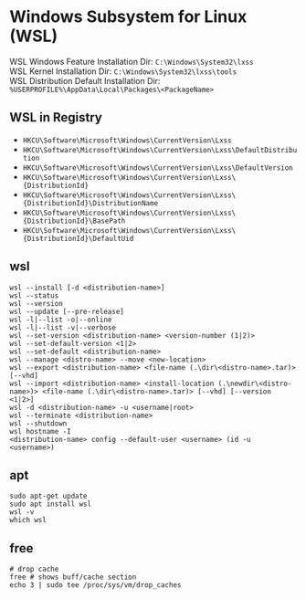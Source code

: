 # Windows Subsystem for Linux (WSL)

WSL Windows Feature Installation Dir: `C:\Windows\System32\lxss`<br />
WSL Kernel Installation Dir: `C:\Windows\System32\lxss\tools`<br />
WSL Distribution Default Installation Dir: `%USERPROFILE%\AppData\Local\Packages\<PackageName>`<br />

## WSL in Registry
- `HKCU\Software\Microsoft\Windows\CurrentVersion\Lxss`
- `HKCU\Software\Microsoft\Windows\CurrentVersion\Lxss\DefaultDistribution`
- `HKCU\Software\Microsoft\Windows\CurrentVersion\Lxss\DefaultVersion`
- `HKCU\Software\Microsoft\Windows\CurrentVersion\Lxss\{DistributionId}`
- `HKCU\Software\Microsoft\Windows\CurrentVersion\Lxss\{DistributionId}\DistributionName`
- `HKCU\Software\Microsoft\Windows\CurrentVersion\Lxss\{DistributionId}\BasePath`
- `HKCU\Software\Microsoft\Windows\CurrentVersion\Lxss\{DistributionId}\DefaultUid`

## wsl
```
wsl --install [-d <distribution-name>]
wsl --status
wsl --version
wsl --update [--pre-release]
wsl -l|--list -o|--online
wsl -l|--list -v|--verbose
wsl --set-version <distribution-name> <version-number (1|2)>
wsl --set-default-version <1|2>
wsl --set-default <distribution-name>
wsl --manage <distro-name> --move <new-location>
wsl --export <distribution-name> <file-name (.\dir\<distro-name>.tar)> [--vhd]
wsl --import <distribution-name> <install-location (.\newdir\<distro-name>)> <file-name (.\dir\<distro-name>.tar)> [--vhd] [--version <1|2>]
wsl -d <distribution-name> -u <username|root>
wsl --terminate <distribution-name>
wsl --shutdown
wsl hostname -I
<distribution-name> config --default-user <username> (id -u <username>)
```

## apt
```
sudo apt-get update
sudo apt install wsl
wsl -v
which wsl
```

## free
```
# drop cache
free # shows buff/cache section
echo 3 | sudo tee /proc/sys/vm/drop_caches
```
